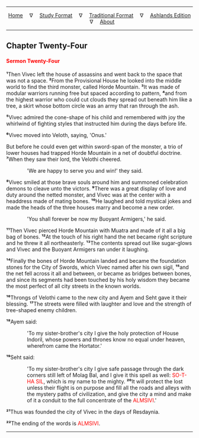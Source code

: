 
---

<!--- Jekyll Page Links -->

<center>
<a href="../../../index.html">Home</a>
&emsp;&nabla;&emsp;
<a href="../../index-study.html">Study Format</a>
&emsp;&nabla;&emsp;
<a href="../../index-traditional.html">Traditional Format</a>
&emsp;&nabla;&emsp;
<a href="../../index-ashlands.html">Ashlands Edition</a>
&emsp;&nabla;&emsp;
<a href="../../../about.html">About</a>
</center>

<!--- Markdown Body Below: -->

---

## Chapter Twenty-Four

#### <span style="color:red">Sermon Twenty-Four</span>

<b>&sup1;</b>Then Vivec left the house of assassins and went back to the space that was not a space.
<b>&sup2;</b>From the Provisional House he looked into the middle world to find the third monster, called Horde Mountain.
<b>&sup3;</b>It was made of modular warriors running free but spaced according to pattern,
<b>&#8308;</b>and from the highest warrior who could cut clouds they spread out beneath him like a tree, a skirt whose bottom circle was an army that ran through the ash.

<b>&#8309;</b>Vivec admired the cone-shape of his child and remembered with joy the whirlwind of fighting styles that instructed him during the days before life.

<b>&#8310;</b>Vivec moved into Veloth, saying, 'Onus.'

But before he could even get within sword-span of the monster, a trio of lower houses had trapped Horde Mountain in a net of doubtful doctrine.
<b>&#8311;</b>When they saw their lord, the Velothi cheered.

<span style="display:inline-block;padding-left:4em">'We are happy to serve you and win!' they said.</span>

<b>&#8312;</b>Vivec smiled at those brave souls around him and summoned celebration demons to cleave unto the victors.
<b>&#8313;</b>There was a great display of love and duty around the netted monster, and Vivec was at the center with a headdress made of mating bones.
<b>&sup1;&#8304;</b>He laughed and told mystical jokes and made the heads of the three houses marry and become a new order.

<span style="display:inline-block;padding-left:4em">'You shall forever be now my Buoyant Armigers,' he said.</span>

<b>&sup1;&sup1;</b>Then Vivec pierced Horde Mountain with Muatra and made of it all a big bag of bones.
<b>&sup1;&sup2;</b>At the touch of his right hand the net became right scripture and he threw it all northeasterly.
<b>&sup1;&sup3;</b>The contents spread out like sugar-glows and Vivec and the Buoyant Armigers ran under it laughing.

<b>&sup1;&#8308;</b>Finally the bones of Horde Mountain landed and became the foundation stones for the City of Swords, which Vivec named after his own sigil,
<b>&sup1;&#8309;</b>and the net fell across it all and between, or became as bridges between bones, and since its segments had been touched by his holy wisdom they became the most perfect of all city streets in the known worlds.

<b>&sup1;&#8310;</b>Throngs of Velothi came to the new city and Ayem and Seht gave it their blessing.
<b>&sup1;&#8311;</b>The streets were filled with laughter and love and the strength of tree-shaped enemy children.

<b>&sup1;&#8312;</b>Ayem said:

<span style="display:inline-block;padding-left:4em">'To my sister-brother's city I give the holy protection of House Indoril, whose powers and thrones know no equal under heaven, wherefrom came the Hortator.'</span>

<b>&sup1;&#8313;</b>Seht said:

<span style="display:inline-block;padding-left:4em">'To my sister-brother's city I give safe passage through the dark corners still left of Molag Bal, and I give it this spell as well:
<span style="color:red">SO-T-HA SIL</span>,
which is my name to the mighty.
<b>&sup2;&#8304;</b>It will protect the lost unless their flight is on purpose and fill all the roads and alleys with the mystery paths of civilization, and give the city a mind and make of it a conduit to the full concentrate of the
<span style="color:red">ALMSIVI</span>.'</span>

<b>&sup2;&sup1;</b>Thus was founded the city of Vivec in the days of Resdaynia.

<b>&sup2;&sup2;</b>The ending of the words is
<span style="color:red">ALMSIVI</span>.

---
